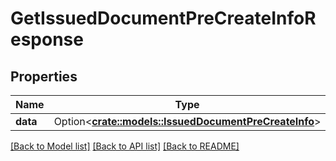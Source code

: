 # GetIssuedDocumentPreCreateInfoResponse

## Properties

Name | Type | Description | Notes
------------ | ------------- | ------------- | -------------
**data** | Option<[**crate::models::IssuedDocumentPreCreateInfo**](IssuedDocumentPreCreateInfo.md)> |  | [optional]

[[Back to Model list]](../README.md#documentation-for-models) [[Back to API list]](../README.md#documentation-for-api-endpoints) [[Back to README]](../README.md)


